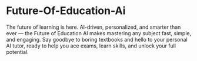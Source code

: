 # Future-Of-Education-Ai
The future of learning is here. AI-driven, personalized, and smarter than ever — the Future of Education AI makes mastering any subject fast, simple, and engaging. Say goodbye to boring textbooks and hello to your personal AI tutor, ready to help you ace exams, learn skills, and unlock your full potential.
